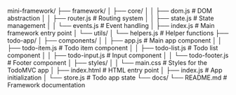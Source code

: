 mini-framework/
├── framework/
│   ├── core/
│   │   ├── dom.js         # DOM abstraction
│   │   ├── router.js      # Routing system
│   │   ├── state.js       # State management
│   │   └── events.js      # Event handling
│   ├── index.js           # Main framework entry point
│   └── utils/
│       └── helpers.js     # Helper functions
├── todo-app/
│   ├── components/
│   │   ├── app.js         # Main app component
│   │   ├── todo-item.js   # Todo item component
│   │   ├── todo-list.js   # Todo list component
│   │   ├── todo-input.js  # Input component
│   │   └── todo-footer.js # Footer component
│   ├── styles/
│   │   └── main.css       # Styles for the TodoMVC app
│   ├── index.html         # HTML entry point
│   ├── index.js           # App initialization
│   └── store.js           # Todo app state
└── docs/
    └── README.md          # Framework documentation
